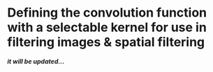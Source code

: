 # Defining the convolution function with a selectable kernel for use in filtering images & spatial filtering
***it will be updated...***
